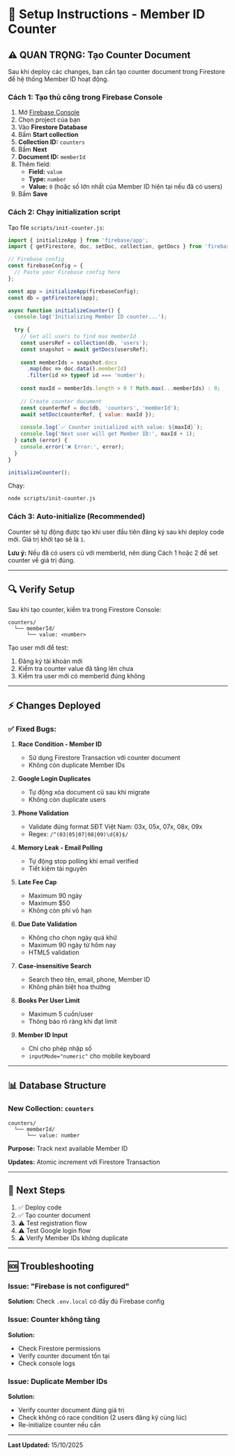 # 🔧 Setup Instructions - Member ID Counter

## ⚠️ QUAN TRỌNG: Tạo Counter Document

Sau khi deploy các changes, bạn cần tạo counter document trong Firestore để hệ thống Member ID hoạt động.

### Cách 1: Tạo thủ công trong Firebase Console

1. Mở [Firebase Console](https://console.firebase.google.com)
2. Chọn project của bạn
3. Vào **Firestore Database**
4. Bấm **Start collection**
5. **Collection ID:** `counters`
6. Bấm **Next**
7. **Document ID:** `memberId`
8. Thêm field:
   - **Field:** `value`
   - **Type:** `number`
   - **Value:** `0` (hoặc số lớn nhất của Member ID hiện tại nếu đã có users)
9. Bấm **Save**

### Cách 2: Chạy initialization script

Tạo file `scripts/init-counter.js`:

```javascript
import { initializeApp } from 'firebase/app';
import { getFirestore, doc, setDoc, collection, getDocs } from 'firebase/firestore';

// Firebase config
const firebaseConfig = {
  // Paste your Firebase config here
};

const app = initializeApp(firebaseConfig);
const db = getFirestore(app);

async function initializeCounter() {
  console.log('Initializing Member ID counter...');
  
  try {
    // Get all users to find max memberId
    const usersRef = collection(db, 'users');
    const snapshot = await getDocs(usersRef);
    
    const memberIds = snapshot.docs
      .map(doc => doc.data().memberId)
      .filter(id => typeof id === 'number');
    
    const maxId = memberIds.length > 0 ? Math.max(...memberIds) : 0;
    
    // Create counter document
    const counterRef = doc(db, 'counters', 'memberId');
    await setDoc(counterRef, { value: maxId });
    
    console.log(`✅ Counter initialized with value: ${maxId}`);
    console.log('Next user will get Member ID:', maxId + 1);
  } catch (error) {
    console.error('❌ Error:', error);
  }
}

initializeCounter();
```

Chạy:
```bash
node scripts/init-counter.js
```

### Cách 3: Auto-initialize (Recommended)

Counter sẽ tự động được tạo khi user đầu tiên đăng ký sau khi deploy code mới. Giá trị khởi tạo sẽ là `1`.

**Lưu ý:** Nếu đã có users cũ với memberId, nên dùng Cách 1 hoặc 2 để set counter về giá trị đúng.

---

## 🔍 Verify Setup

Sau khi tạo counter, kiểm tra trong Firestore Console:

```
counters/
  └── memberId/
      └── value: <number>
```

Tạo user mới để test:
1. Đăng ký tài khoản mới
2. Kiểm tra counter value đã tăng lên chưa
3. Kiểm tra user mới có memberId đúng không

---

## ⚡ Changes Deployed

### ✅ Fixed Bugs:

1. **Race Condition - Member ID**
   - Sử dụng Firestore Transaction với counter document
   - Không còn duplicate Member IDs

2. **Google Login Duplicates**
   - Tự động xóa document cũ sau khi migrate
   - Không còn duplicate users

3. **Phone Validation**
   - Validate đúng format SĐT Việt Nam: 03x, 05x, 07x, 08x, 09x
   - Regex: `/^(03|05|07|08|09)\d{8}$/`

4. **Memory Leak - Email Polling**
   - Tự động stop polling khi email verified
   - Tiết kiệm tài nguyên

5. **Late Fee Cap**
   - Maximum 90 ngày
   - Maximum $50
   - Không còn phí vô hạn

6. **Due Date Validation**
   - Không cho chọn ngày quá khứ
   - Maximum 90 ngày từ hôm nay
   - HTML5 validation

7. **Case-insensitive Search**
   - Search theo tên, email, phone, Member ID
   - Không phân biệt hoa thường

8. **Books Per User Limit**
   - Maximum 5 cuốn/user
   - Thông báo rõ ràng khi đạt limit

9. **Member ID Input**
   - Chỉ cho phép nhập số
   - `inputMode="numeric"` cho mobile keyboard

---

## 📊 Database Structure

### New Collection: `counters`

```
counters/
  └── memberId/
      └── value: number
```

**Purpose:** Track next available Member ID

**Updates:** Atomic increment với Firestore Transaction

---

## 🚀 Next Steps

1. ✅ Deploy code
2. ✅ Tạo counter document
3. ⚠️ Test registration flow
4. ⚠️ Test Google login flow
5. ⚠️ Verify Member IDs không duplicate

---

## 🆘 Troubleshooting

### Issue: "Firebase is not configured"
**Solution:** Check `.env.local` có đầy đủ Firebase config

### Issue: Counter không tăng
**Solution:** 
- Check Firestore permissions
- Verify counter document tồn tại
- Check console logs

### Issue: Duplicate Member IDs
**Solution:**
- Verify counter document đúng giá trị
- Check không có race condition (2 users đăng ký cùng lúc)
- Re-initialize counter nếu cần

---

**Last Updated:** 15/10/2025
